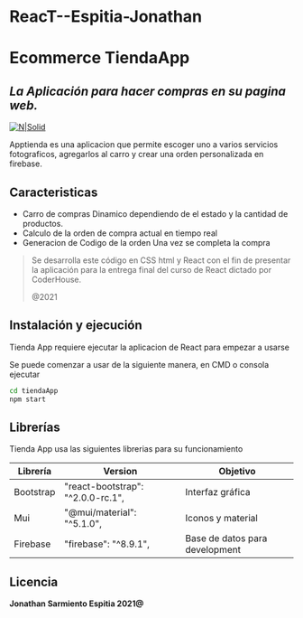 # ReacT--Espitia-Jonathan

# Ecommerce TiendaApp
## _La Aplicación para hacer compras en su pagina web._



[![N|Solid](https://cldup.com/dTxpPi9lDf.thumb.png)](https://angry-wescoff-a18dde.netlify.app/)

Apptienda es una aplicacion que permite escoger uno a varios servicios fotograficos, agregarlos al carro y crear una orden personalizada en firebase.


## Caracteristicas

- Carro de compras Dinamico dependiendo de el estado y la cantidad de productos.
- Calculo de la orden de compra actual en tiempo real
- Generacion de Codigo de la orden Una vez se completa la compra



> Se desarrolla este código en CSS html y React
> con el fin de presentar la aplicación 
> para la entrega final del 
> curso de React dictado por CoderHouse.
> 
> @2021



## Instalación y ejecución

Tienda App requiere ejecutar la aplicacion de React para empezar a usarse

Se puede comenzar a usar de la siguiente manera, en CMD o consola ejecutar

```sh
cd tiendaApp
npm start 

```


## Librerías

Tienda App usa las siguientes librerias para su funcionamiento

| Librería | Version | Objetivo |
| ------ | ------ |------ |
| Bootstrap | "react-bootstrap": "^2.0.0-rc.1", | Interfaz gráfica 
| Mui |"@mui/material": "^5.1.0", | Iconos y material
| Firebase | "firebase": "^8.9.1", | Base de datos para development

## Licencia

**Jonathan Sarmiento Espitia 2021@**




